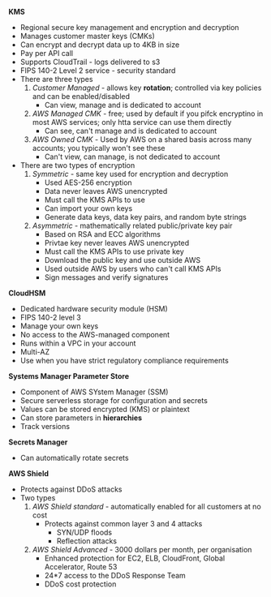 __KMS__
- Regional secure key management and encryption and decryption
- Manages customer master keys (CMKs)
- Can encrypt and decrypt data up to 4KB in size
- Pay per API call
- Supports CloudTrail - logs delivered to s3
- FIPS 140-2 Level 2 service - security standard
- There are three types
    1. *Customer Managed* - allows key **rotation**; controlled via key policies and can be enabled/disabled
        - Can view, manage and is dedicated to account
    2. *AWS Managed CMK* - free; used by default if you pifck encryptino in most AWS services; only htta service can use them directly
        - Can see, can't manage and is dedicated to account
    3. *AWS Owned CMK* - Used by AWS on a shared basis across many accounts; you typically won't see these
        - Can't view, can manage, is not dedicated to account
- There are two types of encryption
    1. *Symmetric* - same key used for encryption and decryption
        - Used AES-256 encryption
        - Data never leaves AWS unencrypted
        - Must call the KMS APIs to use
        - Can import your own keys
        - Generate data keys, data key pairs, and random byte strings
    2. *Asymmetric* - mathematically related public/private key pair
        - Based on RSA and ECC algorithms
        - Privtae key never leaves AWS unencrypted
        - Must call the KMS APIs to use private key
        - Download the public key and use outside AWS
        - Used outside AWS by users who can't call KMS APIs
        - Sign messages and verify signatures

__CloudHSM__
- Dedicated hardware security module (HSM)
- FIPS 140-2 level 3
- Manage your own keys
- No access to the AWS-managed component
- Runs within a VPC in your account
- Multi-AZ
- Use when you have strict regulatory compliance requirements


__Systems Manager Parameter Store__
- Component of AWS SYstem Manager (SSM)
- Secure serverless storage for configuration and secrets
- Values can be stored encrypted (KMS) or plaintext
- Can store parameters in **hierarchies**
- Track versions

__Secrets Manager__
- Can automatically rotate secrets

__AWS Shield__
- Protects against DDoS attacks
- Two types
    1. *AWS Shield standard* - automatically enabled for all customers at no cost
        - Protects against common layer 3 and 4 attacks
            - SYN/UDP floods
            - Reflection attacks
    2. *AWS Shield Advanced* - 3000 dollars per month, per organisation
        - Enhanced protection for EC2, ELB, CloudFront, Global Accelerator, Route 53
        - 24*7 access to the DDoS Response Team
        - DDoS cost protection